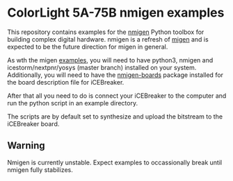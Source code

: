 # ColorLight 5A-75B nmigen examples

This repository contains examples for the [nmigen](https://github.com/nmigen/nmigen) Python toolbox for building complex digital hardware.
nmigen is a refresh of [migen](https://github.com/m-labs/migen) and is expected to be the future direction for migen in general.

As wth the migen [examples](https://github.com/icebreaker-fpga/icebreaker-migen-examples), you will need to have python3, nmigen
and icestorm/nextpnr/yosys (master branch) installed on your system. Additionally, you will need to have the
[nmigen-boards](https://github.com/nmigen/nmigen-boards) package installed for the board description file for iCEBreaker.

After that all you need to do is connect your iCEBreaker to the computer and run the python script in an example directory.

The scripts are by default set to synthesize and upload the bitstream to the iCEBreaker board.

## Warning
Nmigen is currently unstable. Expect examples to occassionally break until nmigen fully stabilizes.
